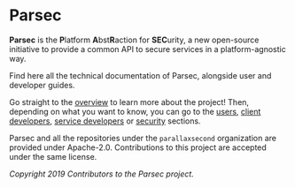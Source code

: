 # Parsec

**Parsec** is the **P**latform **A**bst**R**action for **SEC**urity, a new open-source initiative to
provide a common API to secure services in a platform-agnostic way.

Find here all the technical documentation of Parsec, alongside user and developer guides.

Go straight to the [overview](overview.md) to learn more about the project! Then, depending on what
you want to know, you can go to the [users](parsec_users.md), [client
developers](parsec_client/README.md), [service developers](parsec_service/README.md) or
[security](parsec_security/README.md) sections.

Parsec and all the repositories under the `parallaxsecond` organization are provided under
Apache-2.0. Contributions to this project are accepted under the same license.

*Copyright 2019 Contributors to the Parsec project.*
